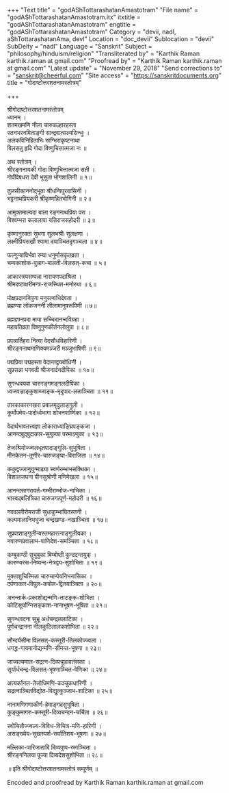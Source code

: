 +++
"Text title" = "godAShTottarashatanAmastotram"
"File name" = "godAShTottarashatanAmastotram.itx"
itxtitle = "godAShTottarashatanAmastotram"
engtitle = "godAShTottarashatanAmastotram"
Category = "devii, nadI, aShTottarashatanAma, devI"
Location = "doc_devii"
Sublocation = "devii"
SubDeity = "nadI"
Language = "Sanskrit"
Subject = "philosophy/hinduism/religion"
"Transliterated by" = "Karthik Raman karthik.raman at gmail.com"
"Proofread by" = "Karthik Raman karthik.raman at gmail.com"
"Latest update" = "November 29, 2018"
"Send corrections to" = "sanskrit@cheerful.com"
"Site access" = "https://sanskritdocuments.org"
title = "गोदाष्टोत्तरशतनामस्तोत्रम्"

+++
  
 श्रीगोदाष्टोत्तरशतनामस्तोत्रम्   
ध्यानम् ।  
शतमखमणि नीला चारुकल्हारहस्ता  
स्तनभरनमिताङ्गी सान्द्रवात्सल्यसिन्धुः ।  
अलकविनिहिताभिः स्रग्भिराकृष्टनाथा  
विलसतु हृदि गोदा विष्णुचित्तात्मजा नः ॥   
  
अथ स्तोत्रम् ।  
श्रीरङ्गनायकी गोदा विष्णुचित्तात्मजा सती ।  
गोपीवेषधरा देवी भूसुता भोगशालिनी ॥ १॥  
  
तुलसीकाननोद्भूता श्रीधन्विपुरवासिनी ।  
भट्टनाथप्रियकरी श्रीकृष्णहितभोगिनी ॥ २॥  
  
आमुक्तमाल्यदा बाला रङ्गनाथप्रिया परा ।  
विश्वम्भरा कलालापा यतिराजसहोदरी ॥ ३॥  
  
कृष्णानुरक्ता सुभगा सुलभश्रीः सुलक्षणा ।  
लक्ष्मीप्रियसखी श्यामा दयाञ्चितदृगञ्चला ॥ ४॥  
  
फल्गुन्याविर्भवा रम्या धनुर्मासकृतव्रता ।  
चम्पकाशोक-पुन्नाग-मालती-विलसत्-कचा ॥ ५॥  
  
आकारत्रयसम्पन्ना नारायणपदाश्रिता ।  
श्रीमदष्टाक्षरीमन्त्र-राजस्थित-मनोरथा ॥ ६॥  
  
मोक्षप्रदाननिपुणा मनुरत्नाधिदेवता ।  
ब्रह्मण्या लोकजननी लीलामानुषरूपिणी ॥ ७॥  
  
ब्रह्मज्ञानप्रदा माया सच्चिदानन्दविग्रहा ।  
महापतिव्रता विष्णुगुणकीर्तनलोलुपा ॥ ८॥  
  
प्रपन्नार्तिहरा नित्या वेदसौधविहारिणी ।  
श्रीरङ्गनाथमाणिक्यमञ्जरी मञ्जुभाषिणी ॥ ९॥  
  
पद्मप्रिया पद्महस्ता वेदान्तद्वयबोधिनी ।  
सुप्रसन्ना भगवती श्रीजनार्दनदीपिका ॥ १०॥  
  
सुगन्धवयवा चारुरङ्गमङ्गलदीपिका ।  
ध्वजवज्राङ्कुशाब्जाङ्क-मृदुपाद-लताञ्चिता ॥ ११॥  
  
तारकाकारनखरा प्रवालमृदुलाङ्गुली ।  
कूर्मोपमेय-पादोर्ध्वभागा शोभनपार्ष्णिका ॥ १२॥  
  
वेदार्थभावतत्त्वज्ञा लोकाराध्याङ्घ्रिपङ्कजा ।  
आनन्दबुद्बुदाकार-सुगुल्फा परमाऽणुका ॥ १३॥  
  
तेजःश्रियोज्ज्वलधृतपादाङ्गुलि-सुभूषिता ।  
मीनकेतन-तूणीर-चारुजङ्घा-विराजिता ॥ १४॥  
  
ककुद्वज्जानुयुग्माढ्या स्वर्णरम्भाभसक्थिका ।  
विशालजघना पीनसुश्रोणी मणिमेखला ॥ १५॥  
  
आनन्दसागरावर्त-गम्भीराम्भोज-नाभिका ।  
भास्वद्बलित्रिका चारुजगत्पूर्ण-महोदरी ॥ १६॥  
  
नववल्लीरोमराजी सुधाकुम्भायितस्तनी ।  
कल्पमालानिभभुजा चन्द्रखण्ड-नखाञ्चिता ॥ १७॥  
  
सुप्रवाशाङ्गुलीन्यस्तमहारत्नाङ्गुलीयका ।  
नवारुणप्रवालाभ-पाणिदेश-समञ्चिता ॥ १८॥  
  
कम्बुकण्ठी सुचुबुका बिम्बोष्ठी कुन्ददन्तयुक् ।  
कारुण्यरस-निष्यन्द-नेत्रद्वय-सुशोभिता ॥ १९॥  
  
मुक्ताशुचिस्मिता चारुचाम्पेयनिभनासिका ।  
दर्पणाकार-विपुल-कपोल-द्वितयाञ्चिता ॥ २०॥  
  
अनन्तार्क-प्रकाशोद्यन्मणि-ताटङ्क-शोभिता ।  
कोटिसूर्याग्निसङ्काश-नानाभूषण-भूषिता ॥ २१॥  
  
सुगन्धवदना सुभ्रू अर्धचन्द्रललाटिका ।  
पूर्णचन्द्रानना नीलकुटिलालकशोभिता ॥ २२॥  
  
सौन्दर्यसीमा विलसत्-कस्तूरी-तिलकोज्ज्वला ।  
धगद्ध-गायमानोद्यन्मणि-सीमन्त-भूषणा ॥ २३॥  
  
जाज्वल्यमाल-सद्रत्न-दिव्यचूडावतंसका ।  
सूर्यार्धचन्द्र-विलसत्-भूषणाञ्चित-वेणिका ॥ २४॥  
  
अत्यर्कानल-तेजोधिमणि-कञ्चुकधारिणी ।  
सद्रत्नाञ्चितविद्योत-विद्युत्कुञ्जाभ-शाटिका ॥ २५॥  
  
नानामणिगणाकीर्ण-हेमाङ्गदसुभूषिता ।  
कुङ्कुमागरु-कस्तूरी-दिव्यचन्दन-चर्चिता ॥ २६॥  
  
स्वोचितौज्ज्वल्य-विविध-विचित्र-मणि-हारिणी ।  
असङ्ख्येय-सुखस्पर्श-सर्वातिशय-भूषणा ॥ २७॥  
  
मल्लिका-पारिजातादि दिव्यपुष्प-स्रगञ्चिता ।  
श्रीरङ्गनिलया पूज्या दिव्यदेशसुशोभिता ॥ २८॥  
  
॥ इति श्रीगोदाष्टोत्तरशतनामस्तोत्रं सम्पूर्णम् ॥  
  
  
Encoded and proofread by Karthik Raman karthik.raman at gmail.com  
  
